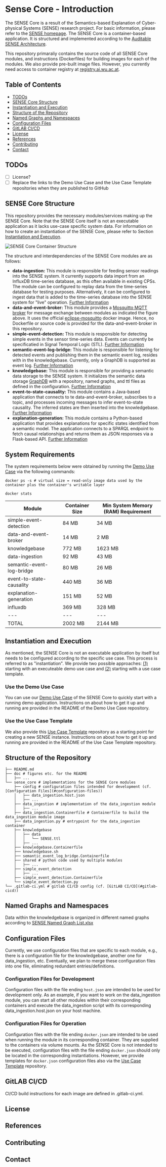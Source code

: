 # Sense Core - Introduction

The SENSE Core is a result of the Semantics-based Explanation of Cyber-physical Systems (SENSE) research project. For basic information, please refer to the [SENSE homepage](https://sense-project.net/). The SENSE Core is a container-based application. It is structured and implemented according to the [Auditable SENSE Architecture](https://sense-project.net/wp-content/uploads/2024/06/D3_1_Auditable-SENSE-architecture.pdf).

This repository primaraliy contains the source code of all SENSE Core modules, and instructions (Dockerfiles) for building images for each of the modules. We also provide pre-built image files. However, you currently need access to container registry at [registry.ai.wu.ac.at](registry.ai.wu.ac.at).

## Table of Contents

- [TODOs](#todos)
- [SENSE Core Structure](#sense-core-structure)
- [Instantiation and Execution](#instantiation-and-execution)
- [Structure of the Repository](#structure-of-the-repository)
- [Named Graphs and Namespaces](#named-graphs-and-namespaces)
- [Configuration Files](#configuration-files)
- [GitLAB CI/CD](#gitlab-cicd)
- [License](#license)
- [References](#references)
- [Contributing](#contributing)
- [Contact](#contact)

## TODOs

- [ ] License?
- [ ] Replace the links to the Demo Use Case and the Use Case Template repositories when they are published to GitHub

## SENSE Core Structure

This repository provides the necessary modules/services making up the SENSE Core. Note that the SENSE Core itself is not an executable application as it lacks use-case specific system data. For information on how to create an instantiation of the SENSE Core, please refer to Section [Instantiation and Execution](#instantiation-and-execution).

![SENSE Core Container Structure](./doc/SENSE-Core-C4-Model-Level2-ContainerDiagram.png)

The structure and interdependencies of the SENSE Core modules are as follows:

- **data-ingestion:** This module is responsible for feeding sensor readings into the SENSE system. It currently supports data import from an 
InfluxDB time-series database, as this often available in existing CPSs. The module can be configured to replay data from the time-series database for testing purposes. Alternatively, it can be configured to ingest data that is added to the time-series database into the SENSE system for "live" operation. [Further Information](sense_core/data_ingestion/README.md)
- **data-and-event-broker:** This module provides a [Mosquitto MQTT broker](https://mosquitto.org/) for message exchange between modules as indicated the figure above. It uses the official [eclipse-mosquitto](https://hub.docker.com/_/eclipse-mosquitto) docker image. Hence, no Dockerfile or source code is provided for the data-and-event-broker in this repository.
- **simple-event-detection:** This module is responsible for detecting simple events in the sensor time-series data. Events can currently be specificatied in Signal Temporal Logic (STL). [Further Information](sense_core/simple_event_detection/README.md)
- **semantic-event-log-bridge:** This module is responsible for listening for detected events and publishing them in the semantic event log, resides with in the knowledgebase. Currently, only a GraphDB is supported as event log. [Further Information](sense_core/semantic_event_log_bridge/README.md)
- **knowledgebase:** This module is responsible for providing a semantic data storage to the SENSE system. It initializes the semantic data storage [GraphDB](https://graphdb.ontotext.com/) with a repository, named graphs, and ttl files as defined in the configuration. [Further Information](sense_core/knowledgebase/README.md)
- **event-to-state-causality:** This module contains a Java-based application that connects to te data-and-event-broker, subscribes to a topic, and processes incoming messages to infer event-to-state causality. The inferred states are then inserted into the knowledgebase. [Further Information](sense_core/event-to-state-causality/README.md)
- **explanation-generation:** This module contains a Python-based application that provides explanations for specific states identified from a semantic model. The application connects to a SPARQL endpoint to fetch causal relationships and returns them as JSON responses via a Flask-based API. [Further Information](sense_core/explanation-engine/README.md)

## System Requirements
The system requirements below were obtained by running the [Demo Use Case](https://git.ai.wu.ac.at/sense/seehub) via the following commands:
 
```
docker ps -s # virtual size = read-only image data used by the container plus the container's writable layer
```

```
docker stats
```
 

| Module | Container Size | Min System Memory (RAM) Requirement
| --- | --- | --- |
| simple-event-detection | 84 MB | 34 MB |
| data-and-event-broker | 14 MB | 2 MB |
| knowledgebase | 772 MB | 1623 MB |
| data-ingestion | 92 MB | 43 MB |
| semantic-event-log-bridge | 80 MB | 26 MB |
| event-to-state-causality | 440 MB | 36 MB |
| explanation-generation | 151 MB | 52 MB |
| influxdb | 369 MB | 328 MB |
| --- | --- | --- |
| TOTAL | 2002 MB | 2144 MB |

## Instantiation and Execution
As mentioned, the SENSE Core is not an executable application by itself but needs to be configured according to the specific use case. This process is referred to as "instantiation". We provide two possible approaches: [(1)](#use-the-demo-use-case) starting with an executeable demo use case and [(2)](#use-the-use-case-template) starting with a use case template.

### Use the Demo Use Case
You can use our [Demo Use Case](https://git.ai.wu.ac.at/sense/seehub) of the SENSE Core to quickly start with a running demo application. Instructions on about how to get it up and running are provided in the README of the Demo Use Case repository.

### Use the Use Case Template
We also provide this [Use Case Template](https://git.ai.wu.ac.at/sense/use-case-template) repository as a starting point for creating a new SENSE instance. Instructions on about how to get it up and running are provided in the README of the Use Case Template repository. 


## Structure of the Repository
```
├── README.md
├── doc # figures etc. for the README
│   ├── ...
└── sense_core # implementations for the SENSE Core modules
    ├── config # configuration files intended for development (cf. [Configuration Files](#configuration-files))
    │   ├── data_ingestion.host.json
    │   ├── ...
    ├── data_ingestion # implementation of the data_ingestion module
    │   ├── ...
    ├── data_ingestion.Containerfile # Containerfile to build the data_ingestion module image
    ├── data_ingestion.py # entrypoint for the data_ingestion container
    ├── knowledgebase
    │   ├── data
    │   │   └── SENSE.ttl
    │   ├── ...
    ├── knowledgebase.Containerfile
    ├── knowledgebase.sh
    ├── semantic_event_log_bridge.Containerfile
    ├── shared # python code used by multiple modules
    │   ├── ...
    ├── simple_event_detection
    │   ├── ...
    ├── simple_event_detection.Containerfile
    └── simple_event_detection.py
└── .gitlab-ci.yml # gitlab CI/CD config (cf. [GitLAB CI/CD](#gitlab-cicd))
```

## Named Graphs and Namespaces
Data within the knowledgebase is organized in different named graphs according to  [SENSE Named Graph List.xlsx](https://wu.sharepoint.com/:x:/r/sites/PR-FFGSENSE/Freigegebene%20Dokumente/General/1_WorkPackages/WP4_Semantics-basedEventExplainability/4.1%20SENSE%20Semantic%20Model/SENSE%20Named%20Graph%20List.xlsx?d=w136542f1c78046dfa38a3af2cea52535&csf=1&web=1&e=01o5Rt)


## Configuration Files
Currently, we use configuration files that are specific to each module, e.g., there is a configuration file for the knowledgebase, another one for data_ingestion, etc. Eventually, we plan to merge these configuration files into one file, eliminating redundant entries/definitions.

### Configuration Files for Development
Configuration files with the file ending `host.json` are intended to be used for development only. As an example, if you want to work on the data_ingestion module, you can start all other modules within their corresponding containers and execute the data_ingestion script with its corresponding data_ingestion.host.json on your host machine.

### Configuration Files for Operation
Configuration files with the file ending `docker.json` are intended to be used when running the module in its corresponding container. They are supplied to the containers via volume mounts. As the SENSE Core is not intended to be executed, configuration files with the file ending `docker.json` should only be located in the corresponding instantiations. However, we provide templates for `docker.json` configuration files also via the [Use Case Template](https://git.ai.wu.ac.at/sense/use-case-template) repository.

## GitLAB CI/CD
CI/CD build instructions for each image are defined in .gitlab-ci.yml.

## License

## References

## Contributing

## Contact